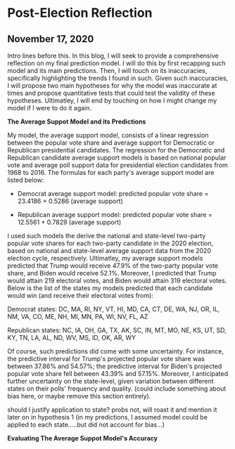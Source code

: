 # Post-Election Reflection 
## November 17, 2020

Intro lines before this. 
In this blog, I will seek to provide a comprehensive reflection on my final prediction model. I will do this by first recapping such model and its main predictions. Then, I will touch on its inaccuracies, specifically highlighting the trends I found in such. Given such inaccuracies, I will propose two main hypotheses for why the model was inaccurate at times and propose quantitative tests that could test the validity of these hypotheses. Ultimatley, I will end by touching on how I might change my model if I were to do it again. 

**The Average Suppot Model and its Predictions**

My model, the average support model, consists of a linear regression between the popular vote share and average support for Democratic or Republican presidential candidates. The regression for the Democratic and Republican candidate average support models is based on national popular vote and average poll support data for presidential election candidates from 1968 to 2016. The formulas for each party's average support model are listed below:

* Democrat average support model: predicted popular vote share = 23.4186 + 0.5286 (average support)

* Republican average support model: predicted popular vote share = 12.5561 + 0.7829 (average support)

I used such models the derive the national and state-level two-party popular vote shares for each two-party candidate in the 2020 election, based on national and state-level average support data from the 2020 election cycle, respectively. Ultimatley, my average support models predicted that Trump would receive 47.9% of the two-party popular vote share, and Biden would receive 52.1%. Moreover, I predicted that Trump would attain 219 electoral votes, and Biden would attain 319 electoral votes. Below is the list of the states my models predicted that each candidate would win (and receive their electoral votes from):

Democrat states: DC, MA, RI, NY, VT, HI, MD, CA, CT, DE, WA, NJ, OR, IL, NM, VA, CO, ME, NH, MI, MN, PA, WI, NV, FL, AZ

Republican states: NC, IA, OH, GA, TX, AK, SC, IN, MT, MO, NE, KS, UT, SD, KY, TN, LA, AL, ND, WV, MS, ID, OK, AR, WY

Of course, such predictions did come with some uncertainty. For instance, the predictive interval for Trump's projected popular vote share was between 37.86% and 54.57%; the predictive interval for Biden's projected popular vote share fell between 43.39% and 57.15%. Moreover, I anticipated further uncertainty on the state-level, given variation between different states on their polls' frequency and quality. 
(could include something about bias here, or maybe remove this section entirely).


should I justify application to state? probs not, will roast it and mention it later on in hypothesis 1 (in my predictions, I assumed model could be applied to each state.....but did not account for bias...)


**Evaluating The Average Suppot Model's Accuracy**


